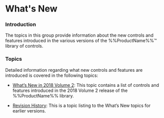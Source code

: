 <!--
|metadata|
{
    "fileName": "jquery-whats-new-landing-page",
    "controlName": [],
    "tags": []
}
|metadata|
-->

# What's New


### Introduction

The topics in this group provide information about the new controls and features introduced in the various versions of the %%ProductName%%™ library of controls.

### Topics

Detailed information regarding what new controls and features are introduced is covered in the following topics:

- [What’s New in 2018 Volume 2](Whats-New-In-2018-Volume2.html): This topic contains a list of controls and features introduced in the 2018 Volume 2 release of the %%ProductName%% library.

- [Revision History](jQuery-Whats-New-Revision-History.html): This is a topic listing to the What’s New topics for earlier versions.





 

 


